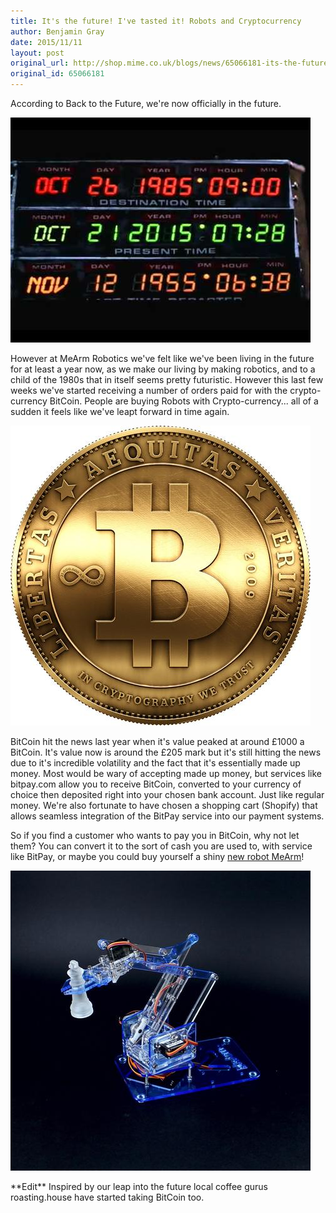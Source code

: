 ```yaml
---
title: It's the future! I've tasted it! Robots and Cryptocurrency
author: Benjamin Gray
date: 2015/11/11
layout: post
original_url: http://shop.mime.co.uk/blogs/news/65066181-its-the-future-ive-tasted-it-robots-and-cryptocurrency
original_id: 65066181
---
```


According to Back to the Future, we're now officially in the future. 

![](/assets/blog/2015-11-11-its-the-future-ive-tasted-it-robots-and-cryptocurrency/hqdefault_large.jpg)

However at MeArm Robotics we've felt like we've been living in the future for at least a year now, as we make our living by making robotics, and to a child of the 1980s that in itself seems pretty futuristic. However this last few weeks we've started receiving a number of orders paid for with the crypto-currency BitCoin. People are buying Robots with Crypto-currency... all of a sudden it feels like we've leapt forward in time again.

![](/assets/blog/2015-11-11-its-the-future-ive-tasted-it-robots-and-cryptocurrency/bitcoin-logo-3d_large.jpg)

BitCoin hit the news last year when it's value peaked at around £1000 a BitCoin. It's value now is around the £205 mark but it's still hitting the news due to it's incredible volatility and the fact that it's essentially made up money. Most would be wary of accepting made up money, but services like bitpay.com allow you to receive BitCoin, converted to your currency of choice then deposited right into your chosen bank account. Just like regular money. We're also fortunate to have chosen a shopping cart (Shopify) that allows seamless integration of the BitPay service into our payment systems.

So if you find a customer who wants to pay you in BitCoin, why not let them? You can convert it to the sort of cash you are used to, with service like BitPay, or maybe you could buy yourself a shiny [new robot MeArm](http://mearm.com/collections/mearm/products/mearm-your-robot-nuka-cola-blue)!

![](/assets/blog/2015-11-11-its-the-future-ive-tasted-it-robots-and-cryptocurrency/Blue_on_Black_Chess_large.jpg)

\*\*Edit\*\* Inspired by our leap into the future local coffee gurus roasting.house have started taking BitCoin too.


